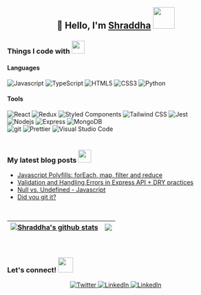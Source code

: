 <h2 align="center">
    👋 Hello,  I'm <a href="https://sshraddha.netlify.app/">Shraddha</a> <img src="https://media.giphy.com/media/mGcNjsfWAjY5AEZNw6/giphy.gif" width="50">
</h2>

<h3>Things I code with <img src="https://media.giphy.com/media/WUlplcMpOCEmTGBtBW/giphy.gif" width="30"></h3>
<h4>Languages</h4>
<div align="">
     <img alt="Javascript" src="https://img.shields.io/badge/-Javascript-F7DF1E?&style=for-the-badge&logo=javascript&logoColor=white" />
    <img alt="TypeScript" src="https://img.shields.io/badge/-TypeScript-3178C6?&style=for-the-badge&logo=typescript&logoColor=white" />
    <img alt="HTML5" src="https://img.shields.io/badge/-HTML5-E34F26?&style=for-the-badge&logo=html5&logoColor=white" />
    <img alt="CSS3" src="https://img.shields.io/badge/-CSS3-1572B6?&style=for-the-badge&logo=css3&logoColor=white" />
    <img alt="Python" src="https://img.shields.io/badge/-Python-3776AB?&style=for-the-badge&logo=python&logoColor=white" />
</div>

<h4>Tools</h4>
<div align="">
    <img alt="React" src="https://img.shields.io/badge/-React-61DAFB?&style=for-the-badge&logo=react&logoColor=white" />
    <img alt="Redux" src="https://img.shields.io/badge/-Redux-764ABC?&style=for-the-badge&logo=redux&logoColor=white" />
    <img alt="Styled Components" src="https://img.shields.io/badge/-Styled_Components-db7092?&style=for-the-badge&logo=styled-components&logoColor=white" />
    <img alt="Tailwind CSS" src="https://img.shields.io/badge/-Tailwind_CSS-38B2AC?&style=for-the-badge&logo=TailwindCSS&logoColor=white" />
    <img alt="Jest" src="https://img.shields.io/badge/-Jest-C21325?&style=for-the-badge&logo=Jest&logoColor=white" />
</div>
<div align="">
     <img alt="Nodejs" src="https://img.shields.io/badge/-Nodejs-43853d?&style=for-the-badge&logo=Node.js&logoColor=white" />
    <img alt="Express" src="https://img.shields.io/badge/-Express-000000?&style=for-the-badge&logo=Express&logoColor=white" />
    <img alt="MongoDB" src="https://img.shields.io/badge/-MongoDB-13aa52?&style=for-the-badge&logo=mongodb&logoColor=white" />
</div>
<div align="">
    <img alt="git" src="https://img.shields.io/badge/-Git-F05032?&style=for-the-badge&logo=git&logoColor=white" />
    <img alt="Prettier" src="https://img.shields.io/badge/-Prettier-F7B93E?&style=for-the-badge&logo=prettier&logoColor=white" />
    <img alt="Visual Studio Code" src="https://img.shields.io/badge/-VS Code-007ACC?&style=for-the-badge&logo=Visual Studio Code&logoColor=white" />
</div>

</br>

<h3>My latest blog posts <img src="https://media.giphy.com/media/YLsf4Kvdsa9GivKbEZ/giphy.gif" width="30"></h3>
<ul>
    <li>
        <a href="https://dev.to/shraddha319/javascript-polyfills-foreach-map-filter-and-reduce-1016">Javascript Polyfills: forEach, map, filter and reduce</a></br>
        <i></i>
    </li>
    <li>
        <a href="https://shraddha319.hashnode.dev/validation-and-handling-errors-in-express-api-dry-practices">Validation and Handling Errors in Express API + DRY practices</a></br>
        <i></i>
    </li>
    <li>
        <a href="https://shraddha319.hashnode.dev/null-vs-undefined-javascript">Null vs. Undefined - Javascript</a></br>
        <i></i>
    </li>
    <li>
        <a href="https://shraddha319.hashnode.dev/did-you-git-it">Did you git it?</a></br>
        <i></i>
    </li>
</ul>

</br>

| <a href="https://git.io/streak-stats"><img align="center" src="https://github-readme-streak-stats.herokuapp.com/?user=shraddha319&theme=buefy&hide_border=true" alt="Shraddha's github stats" /></a> | <a href="https://github.com/anuraghazra/github-readme-stats"><img align="center" src="https://github-readme-stats.vercel.app/api/top-langs/?username=shraddha319&layout=compact&theme=buefy&hide_border=true" /></a> |
| ---------------------------------------------------------------------------------------------------------------------------------------------------------------------------------------------------- | -------------------------------------------------------------------------------------------------------------------------------------------------------------------------------------------------------------------- |


</br>

<h3>Let's connect! <img src="https://media.giphy.com/media/LnQjpWaON8nhr21vNW/giphy.gif" width="35"></h3>

<div align="center">
    <a href="https://twitter.com/SShraddha6" target="_blank">
    <img alt="Twitter" src="https://img.shields.io/badge/Twitter-1DA1F2?&style=for-the-badge&logo=Twitter&logoColor=white" />
    </a>
    <a href="https://www.linkedin.com/in/shraddha-s/" target="_blank">
    <img alt="LinkedIn" src="https://img.shields.io/badge/LinkedIn-0A66C2?&style=for-the-badge&logo=LinkedIn&logoColor=white" />
    </a>
    <a href="https://stackoverflow.com/users/15320126/shraddha" target="_blank">
    <img alt="LinkedIn" src="https://img.shields.io/badge/Stack Overflow-F58025?&style=for-the-badge&logo=StackOverflow&logoColor=white" />
    </a>
</div>
